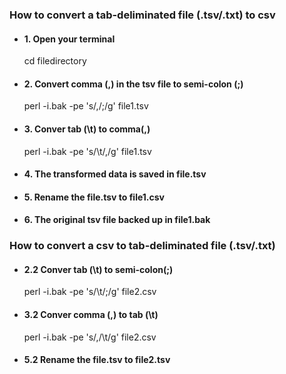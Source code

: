 
### How to convert a tab-deliminated file (.tsv/.txt) to csv

* #### 1. Open your terminal  
    cd filedirectory

* #### 2. Convert comma (,) in the tsv file to semi-colon (;)
    perl -i.bak -pe 's/,/;/g' file1.tsv

* #### 3. Conver tab (\t) to comma(,)
    perl -i.bak -pe 's/\t/,/g' file1.tsv

* #### 4. The transformed data is saved in file.tsv  

* #### 5. Rename the file.tsv to file1.csv  

* #### 6. The original tsv file backed up in file1.bak
  
  

### How to convert a csv to tab-deliminated file (.tsv/.txt)  

* #### 2.2  Conver tab (\t) to semi-colon(;)
    perl -i.bak -pe 's/\t/;/g' file2.csv
    
* #### 3.2  Conver comma (,) to tab (\t)
    perl -i.bak -pe 's/,/\t/g' file2.csv
    
* #### 5.2 Rename the file.tsv to file2.tsv


